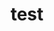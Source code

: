 ---
title: test
description: 
navigation.icon: 'twemoji:memo'
contributors: ['draftproducts']
updated_at: '2025-02-06'
---